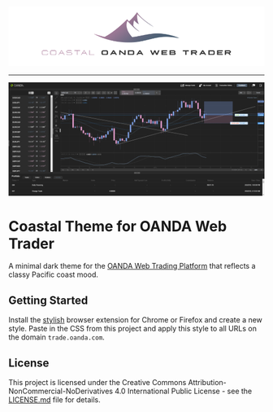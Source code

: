 ![Coastal Theme](/assets/coastal-banner-oanda-web-trader.png?raw=true "Coastal theme for OANDA web trading platform")

---

![Coastal Theme](/assets/screenshot.png?raw=true "Coastal theme for OANDA web trading platform")

# Coastal Theme for OANDA Web Trader

A minimal dark theme for the [OANDA Web Trading Platform](https://www.oanda.com/) that reflects a classy Pacific coast mood.

## Getting Started

Install the [stylish](https://chrome.google.com/webstore/detail/stylish-custom-themes-for/fjnbnpbmkenffdnngjfgmeleoegfcffe) browser extension for Chrome or Firefox and create a new style. Paste in the CSS from this project and apply this style to all URLs on the domain `trade.oanda.com`.

## License

This project is licensed under the Creative Commons Attribution-NonCommercial-NoDerivatives 4.0 International Public License - see the [LICENSE.md](LICENSE.md) file for details.